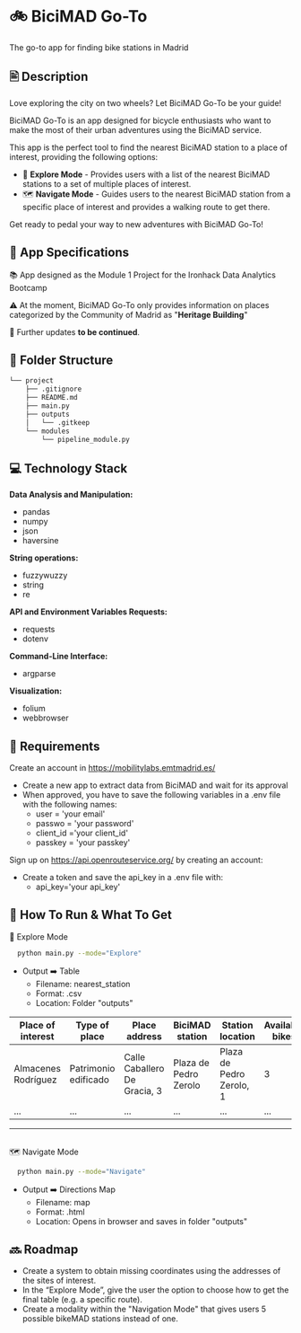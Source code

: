 
# 🚲 BiciMAD Go-To
The go-to app for finding bike stations in Madrid
## 🖹 Description

Love exploring the city on two wheels? Let BiciMAD Go-To be your guide! 

BiciMAD Go-To is an app designed for bicycle enthusiasts who want to make the most of their urban adventures using the BiciMAD service.

This app is the perfect tool to find the nearest BiciMAD station to a place of interest, providing the following options:

- 🔎 **Explore Mode** - Provides users with a list of the nearest BiciMAD stations to a set of multiple places of interest.
- 🗺️ **Navigate Mode** - Guides users to the nearest BiciMAD station from a specific place of interest and provides a walking route to get there.

Get ready to pedal your way to new adventures with BiciMAD Go-To!


## 🤖 App Specifications

📚 App designed as the Module 1 Project for the Ironhack Data Analytics Bootcamp

⚠️ At the moment, BiciMAD Go-To only provides information on places categorized by the Community of Madrid as "**Heritage Building**"

🚧 Further updates **to be continued**.



## 📁 Folder Structure

```bash
└── project
    ├── .gitignore
    ├── README.md
    ├── main.py
    ├── outputs
    │   └── .gitkeep
    └── modules
        └── pipeline_module.py

```
    
## 💻 Technology Stack

**Data Analysis and Manipulation:**
- pandas
- numpy
- json
- haversine


**String operations:**
- fuzzywuzzy
- string
- re

**API and Environment Variables Requests:**
- requests
- dotenv

**Command-Line Interface:**
- argparse

**Visualization:**
- folium
- webbrowser


## 🔧 Requirements


Create an account in https://mobilitylabs.emtmadrid.es/
- Create a new app to extract data from BiciMAD and wait for its approval
- When approved, you have to save the following variables in a .env file with the following names:
    - user = 'your email'
    - passwo = 'your password'
    - client_id ='your client_id' 
    - passkey = 'your passkey'

Sign up on https://api.openrouteservice.org/ by creating an account:
- Create a token and save the api_key in a .env file with:
    - api_key='your api_key'


## 🚀 How To Run & What To Get

🔎 Explore Mode 

```bash
  python main.py --mode="Explore"
```
- Output ➡️ Table
    - Filename: nearest_station
    - Format: .csv
    - Location: Folder "outputs"

Place of interest | Type of place | Place address | BiciMAD station | Station location | Available bikes
--- | --- | --- | --- |--- |---
Almacenes Rodríguez | Patrimonio edificado | Calle Caballero De Gracia, 3 | Plaza de Pedro Zerolo | Plaza de Pedro Zerolo, 1 | 3 
... | ... | ... | ... | ... | ... 

------
\
🗺️ Navigate Mode

```bash
  python main.py --mode="Navigate"
```
- Output ➡️ Directions Map
    - Filename: map
    - Format: .html
    - Location: Opens in browser and saves in folder "outputs" 


## 🔜 Roadmap

- Create a system to obtain missing coordinates using the addresses of the sites of interest.
- In the “Explore Mode”, give the user the option to choose how to get the final table (e.g. a specific route).
- Create a modality within the "Navigation Mode" that gives users 5 possible bikeMAD stations instead of one.

